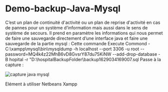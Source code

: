 
# Demo-backup-Java-Mysql


C’est un plan de continuité d'activité ou un plan de reprise d'activité en cas de pannes pour un système d’information mais aussi dans le sens de système de secours.
Il prend en paramètre les informations qui nous permet de faire une sauvegarde directement d’une interface java et faire une sauvegarde de la partie mysql :
Cette commande
Execute Commond - C:\xampp\mysql\bin\mysqldump -h localhost --port 3306 -u root --password=MQ4k4z22MhB6vD8GvsrY87du75KiNW --add-drop-database -B hopital -r "D:\hospitalBackupFolder\backup1629034169007.sql
Passe à la capture :

 ![capture java mysql](https://user-images.githubusercontent.com/51014164/129480657-d91d9042-2d30-48a6-aa6d-91a1f739cc50.JPG)

Elément à utiliser
Netbeans
Xampp
